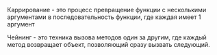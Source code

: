 
Каррирование - это процесс превращение функции с несколькими аргументами в последовательность функции, где каждая имеет 1 аргумент

Чейнинг - это техника вызова методов один за другим, где каждый метод возвращает объект, позволяющий сразу вызвать следующий.